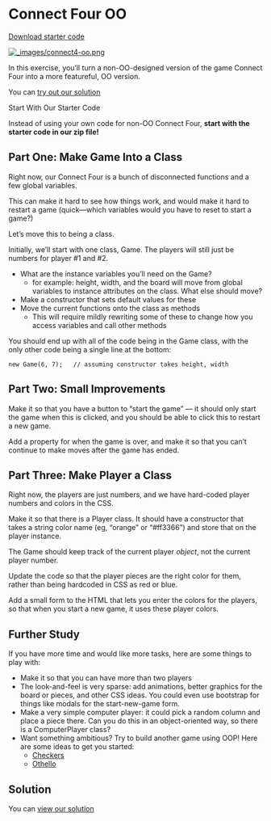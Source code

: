 Connect Four OO
===============

[Download starter code](https://curric.springboard.com/software-engineering-career-track/default/exercises/connect-four-oo/connect-four-oo.zip)

[![_images/connect4-oo.png](https://curric.springboard.com/software-engineering-career-track/default/exercises/connect-four-oo/_images/connect4-oo.png)](https://curric.springboard.com/software-engineering-career-track/default/exercises/connect-four-oo/_images/connect4-oo.png)

In this exercise, you’ll turn a non-OO-designed version of the game Connect Four into a more featureful, OO version.

You can [try out our solution](http://connect4-oo-rithm.surge.sh)

Start With Our Starter Code

Instead of using your own code for non-OO Connect Four, **start with the starter code in our zip file!**

Part One: Make Game Into a Class
--------------------------------

Right now, our Connect Four is a bunch of disconnected functions and a few global variables.

This can make it hard to see how things work, and would make it hard to restart a game (quick—which variables would you have to reset to start a game?)

Let’s move this to being a class.

Initially, we’ll start with one class, Game. The players will still just be numbers for player #1 and #2.

*   What are the instance variables you’ll need on the Game?
    *   for example: height, width, and the board will move from global variables to instance attributes on the class. What else should move?
*   Make a constructor that sets default values for these
*   Move the current functions onto the class as methods
    *   This will require mildly rewriting some of these to change how you access variables and call other methods

You should end up with all of the code being in the Game class, with the only other code being a single line at the bottom:

```
new Game(6, 7);   // assuming constructor takes height, width
```

Part Two: Small Improvements
----------------------------

Make it so that you have a button to “start the game” — it should only start the game when this is clicked, and you should be able to click this to restart a new game.

Add a property for when the game is over, and make it so that you can’t continue to make moves after the game has ended.

Part Three: Make Player a Class
-------------------------------

Right now, the players are just numbers, and we have hard-coded player numbers and colors in the CSS.

Make it so that there is a Player class. It should have a constructor that takes a string color name (eg, “orange” or “#ff3366”) and store that on the player instance.

The Game should keep track of the current player _object_, not the current player number.

Update the code so that the player pieces are the right color for them, rather than being hardcoded in CSS as red or blue.

Add a small form to the HTML that lets you enter the colors for the players, so that when you start a new game, it uses these player colors.

Further Study
-------------

If you have more time and would like more tasks, here are some things to play with:

*   Make it so that you can have more than two players
*   The look-and-feel is very sparse: add animations, better graphics for the board or pieces, and other CSS ideas. You could even use bootstrap for things like modals for the start-new-game form.
*   Make a very simple computer player: it could pick a random column and place a piece there. Can you do this in an object-oriented way, so there is a ComputerPlayer class?
*   Want something ambitious? Try to build another game using OOP! Here are some ideas to get you started:
    *   [Checkers](https://en.wikipedia.org/wiki/Draughts)
    *   [Othello](https://en.wikipedia.org/wiki/Reversi)

Solution
--------

You can [view our solution](solution/index.html)